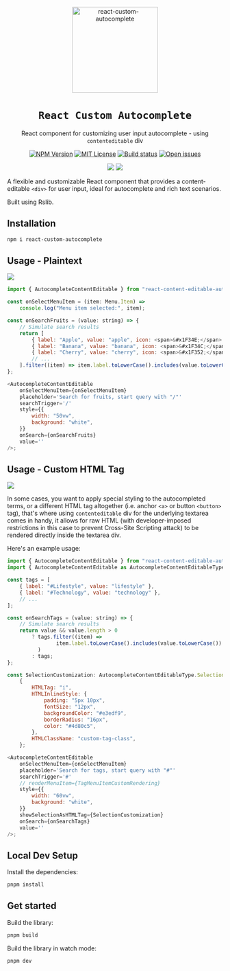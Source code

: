 <p align="center">
  <img width="200px" height="200px" alt="react-custom-autocomplete" src="https://main--6865b05aa79b3c94910be512.chromatic.com/logo.png"/>
</p>
<h1 align="center"><code>React Custom Autocomplete</code></h1>

<p align="center">
  React component for customizing user input autocomplete - using <code>contenteditable</code> div
</p>

<p align="center">
  <a href="https://npm.im/react-custom-autocomplete"><img src="https://img.shields.io/npm/v/react-custom-autocomplete?style=flat-square" alt="NPM Version" /></a>
  <a href="https://npm.im/react-custom-autocomplete"><img src="https://img.shields.io/npm/l/react-custom-autocomplete?style=flat-square" alt="MIT License" /></a>
  <a href="https://github.com/daqichen/react-contenteditable-autocomplete"><img src="https://img.shields.io/github/actions/workflow/status/daqichen/react-contenteditable-autocomplete/.github%2Fworkflows%2Fchromatic.yml?branch=main&style=flat-square" alt="Build status" /></a>
  <a href="https://github.com/daqichen/react-contenteditable-autocomplete"><img src="https://img.shields.io/github/issues-search?query=repo%3Adaqichen%2Freact-contenteditable-autocomplete%20is%3Aopen&label=Open%20issues&style=flat-square" alt="Open issues" /></a>
</p>
 
<p align="center">
  <a href="https://codesandbox.io/p/sandbox/react-contenteditable-autocomplete-demo-jrqmz9"><img src="https://img.shields.io/badge/Demo-CodeSandbox-black?style=for-the-badge"></a>
  <a href="https://tinyurl.com/react-autocomplete-demo"><img src="https://img.shields.io/badge/Docs-Storybook-pink?style=for-the-badge"></a>
</p>

A flexible and customizable React component that provides a content-editable `<div>` for user input, ideal for autocomplete and rich text scenarios.

Built using Rslib.

## Installation

```bash
npm i react-custom-autocomplete
```

## Usage - Plaintext

<a href="https://codesandbox.io/p/sandbox/react-contenteditable-autocomplete-demo-jrqmz9"><img src="https://img.shields.io/badge/Demo-CodeSandbox-black?style=for-the-badge"></a>

```js
import { AutocompleteContentEditable } from "react-content-editable-autocomplete";

const onSelectMenuItem = (item: Menu.Item) =>
	console.log("Menu item selected:", item);

const onSearchFruits = (value: string) => {
	// Simulate search results
	return [
		{ label: "Apple", value: "apple", icon: <span>&#x1F34E;</span> },
		{ label: "Banana", value: "banana", icon: <span>&#x1F34C;</span> },
		{ label: "Cherry", value: "cherry", icon: <span>&#x1F352;</span> },
		// ...
	].filter((item) => item.label.toLowerCase().includes(value.toLowerCase()));
};

<AutocompleteContentEditable
	onSelectMenuItem={onSelectMenuItem}
	placeholder='Search for fruits, start query with "/"'
	searchTrigger='/'
	style={{
		width: "50vw",
		background: "white",
	}}
	onSearch={onSearchFruits}
	value=''
/>;
```

## Usage - Custom HTML Tag

<a href="https://codesandbox.io/p/sandbox/react-contenteditable-autocomplete-demo-jrqmz9"><img src="https://img.shields.io/badge/Demo-CodeSandbox-black?style=for-the-badge"></a>

In some cases, you want to apply special styling to the autocompleted terms, or a different HTML tag altogether (i.e. anchor `<a>` or button `<button>` tag), that's where using `contenteditable` div for the underlying textarea comes in handy, it allows for raw HTML (with developer-imposed restrictions in this case to prevent Cross-Site Scripting attack) to be rendered directly inside the textarea div.

Here's an example usage:

```js
import { AutocompleteContentEditable } from "react-content-editable-autocomplete";
import { AutocompleteContentEditable as AutocompleteContentEditableType } from "react-content-editable-autocomplete/dist/types/AutocompleteContentEditable";

const tags = [
	{ label: "#Lifestyle", value: "lifestyle" },
	{ label: "#Technology", value: "technology" },
	// ...
];

const onSearchTags = (value: string) => {
	// Simulate search results
	return value && value.length > 0
		? tags.filter((item) =>
				item.label.toLowerCase().includes(value.toLowerCase())
		  )
		: tags;
};

const SelectionCustomization: AutocompleteContentEditableType.SelectionHTMLTag<"i"> =
	{
		HTMLTag: "i",
		HTMLInlineStyle: {
			padding: "5px 10px",
			fontSize: "12px",
			backgroundColor: "#e3edf9",
			borderRadius: "16px",
			color: "#4d80c5",
		},
		HTMLClassName: "custom-tag-class",
	};

<AutocompleteContentEditable
	onSelectMenuItem={onSelectMenuItem}
	placeholder='Search for tags, start query with "#"'
	searchTrigger='#'
	// renderMenuItem={TagMenuItemCustomRendering}
	style={{
		width: "60vw",
		background: "white",
	}}
	showSelectionAsHTMLTag={SelectionCustomization}
	onSearch={onSearchTags}
	value=''
/>;
```

<!--
## Features

- **Content-editable input:** Users can type and edit text directly.
- **Placeholder support:** Displays placeholder text when empty.
- **Focus and input handling:** Manages focus state and input events for a smooth user experience.
- **Ref-based content management:** Uses React refs to control and access the editable content.
- **Parent communication:** Notifies parent components of input changes.
- **Customizable styles:** Accepts custom class names and inline styles; adapts to light/dark themes.
- **Autocomplete ready:** Designed for use with suggestion/autocomplete lists.
- **TypeScript support:** Fully typed props and state for safety and clarity.
- **Accessibility:** Keyboard and screen reader friendly.
- **Performance optimized:** Handles large text efficiently.
- **Tested and reliable:** Works across major browsers and devices.
- **Reusable and extendable:** Easily integrated and extended for various use cases.
- **Minimal dependencies:** Lightweight and easy to add to any project.
- **Responsive:** Adapts to different screen sizes and orientations.
- **Integration friendly:** Works with state management libraries (e.g., Redux, MobX) and build tools (Webpack, Parcel).
- **Supports controlled/uncontrolled usage:** Flexible for different form management strategies.
- **Rich text ready:** Can be extended to support rich text formats.
- **Well-documented:** Includes clear comments, usage examples, and API references.
- **Internationalization:** Easily localized for multiple languages.
- **Versioned and maintainable:** Structured for easy updates and long-term maintenance. -->

## Local Dev Setup

Install the dependencies:

```bash
pnpm install
```

## Get started

Build the library:

```bash
pnpm build
```

Build the library in watch mode:

```bash
pnpm dev
```
